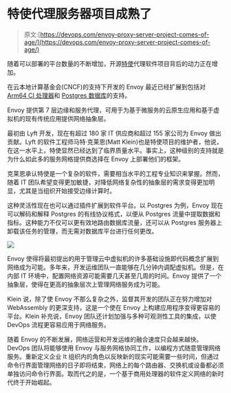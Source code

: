# 特使代理服务器项目成熟了

> 原文:[https://devops.com/envoy-proxy-server-project-comes-of-age/](https://devops.com/envoy-proxy-server-project-comes-of-age/)

随着可以部署的平台数量的不断增加，开源[特使](https://www.envoyproxy.io/)代理软件项目背后的动力正在增加。

在云本地计算基金会(CNCF)的支持下开发的 Envoy 最近已经扩展到包括对 [Arm64 CI 处理器](https://www.cncf.io/blog/2020/08/12/cncf-project-envoy-enables-arm64-ci-using-azure-pipelines/)和 [Postgres 数据库](https://www.cncf.io/blog/2020/08/13/envoy-1-15-introduces-a-new-postgres-extension-with-monitoring-support/)的支持。

Envoy 提供第 7 层边缘和服务代理，可用于为基于微服务的云原生应用和基于虚拟机的现有传统应用提供网络抽象层。

最初由 Lyft 开发，现在有超过 180 家 IT 供应商和超过 155 家公司为 Envoy 做出贡献。Lyft 的软件工程师马特·克莱恩(Matt Klein)也是特使项目的维护者，他说，在这一水平上，特使显然已经达到了临界质量水平。事实上，这种级别的支持就是为什么如此多的服务网格提供商选择在 Envoy 上部署他们的框架。

克莱恩承认特使是一个复杂的软件，需要相当水平的工程专业知识来掌握。然而，随着 IT 团队希望变得更加敏捷，对降低网络复杂性的抽象层的需求变得更加明显，尤其是当组织开始接受边缘计算时。

这种灵活性现在也可以通过插件扩展到软件平台。以 Postgres 为例，Envoy 现在可以解码和解释 Postgres 的有线协议格式，以便从 Postgres 流量中提取数据和指标。这种能力不仅可以更有效地路由数据库流量，还可以从 Postgres 服务器上卸载该任务的管理，而无需对数据库平台进行任何更改。

![](../Images/3f9e71b90fe3f30c437b2cd35abdb853.png)

Envoy 使得将最初提出的用于管理云中虚拟机的许多基础设施即代码概念扩展到网络成为可能。多年来，开发运维团队一直能够在几分钟内调配虚拟机。但是，在内部 IT 环境中，配置网络资源可能需要几天甚至几周的时间。Envoy 提供了一个抽象层，使得在更高的抽象层次上管理网络服务成为可能。

Klein 说，除了使 Envoy 不那么复杂之外，监督其开发的团队正在努力增加对 WebAssembly 的更深支持，这是一个使在 Envoy 上构建应用程序变得更容易的平台。Klein 补充说，Envoy 团队还计划加强与多种可观测性工具的集成，以使 DevOps 流程更容易应用于网络服务。

随着 Envoy 的不断发展，网络运营和开发运维的融合速度只会越来越快。DevOps 团队将能够使用 Envoy 与服务网格协同工作，以编程方式随意管理网络服务。重新定义企业 It 组织内的角色以反映新的现实可能需要一些时间，但通过命令行界面管理网络的日子即将结束，网络上的每个路由器、交换机或设备都必须单独访问命令行界面。取而代之的是，一个基于商用处理器的软件定义网络的新时代终于开始崛起。